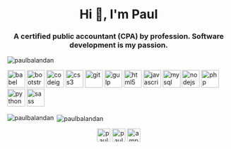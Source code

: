 <h1 align="center">Hi 👋, I'm Paul</h1>
<h3 align="center">A certified public accountant (CPA) by profession. Software development is my passion.</h3>

<p align="left"> <img src="https://komarev.com/ghpvc/?username=paulbalandan" alt="paulbalandan" /> </p>

<p align="left"><img src="https://www.vectorlogo.zone/logos/babeljs/babeljs-icon.svg" alt="babel" width="40" height="40"/> <img src="https://devicons.github.io/devicon/devicon.git/icons/bootstrap/bootstrap-plain.svg" alt="bootstrap" width="40" height="40"/> <img src="https://cdn.worldvectorlogo.com/logos/codeigniter.svg" alt="codeigniter" width="40" height="40"/> <img src="https://devicons.github.io/devicon/devicon.git/icons/css3/css3-original-wordmark.svg" alt="css3" width="40" height="40"/> <img src="https://www.vectorlogo.zone/logos/git-scm/git-scm-icon.svg" alt="git" width="40" height="40"/> <img src="https://devicons.github.io/devicon/devicon.git/icons/gulp/gulp-plain.svg" alt="gulp" width="40" height="40"/> <img src="https://devicons.github.io/devicon/devicon.git/icons/html5/html5-original-wordmark.svg" alt="html5" width="40" height="40"/> <img src="https://devicons.github.io/devicon/devicon.git/icons/javascript/javascript-original.svg" alt="javascript" width="40" height="40"/> <img src="https://devicons.github.io/devicon/devicon.git/icons/mysql/mysql-original-wordmark.svg" alt="mysql" width="40" height="40"/> <img src="https://devicons.github.io/devicon/devicon.git/icons/nodejs/nodejs-original-wordmark.svg" alt="nodejs" width="40" height="40"/> <img src="https://devicons.github.io/devicon/devicon.git/icons/php/php-original.svg" alt="php" width="40" height="40"/> <img src="https://devicons.github.io/devicon/devicon.git/icons/python/python-original.svg" alt="python" width="40" height="40"/> <img src="https://devicons.github.io/devicon/devicon.git/icons/sass/sass-original.svg" alt="sass" width="40" height="40"/></p><p><img align="left" src="https://github-readme-stats.vercel.app/api/top-langs/?username=paulbalandan&layout=compact&hide=html" alt="paulbalandan" /></p>

<p>&nbsp;<img align="center" src="https://github-readme-stats.vercel.app/api?username=paulbalandan&show_icons=true" alt="paulbalandan" /></p>

<p align="center">
<a href="https://twitter.com/pauleyala_" target="blank"><img align="center" src="https://cdn.jsdelivr.net/npm/simple-icons@3.0.1/icons/twitter.svg" alt="pauleyala_" height="30" width="30" /></a>
<a href="https://fb.com/paulbalandan" target="blank"><img align="center" src="https://cdn.jsdelivr.net/npm/simple-icons@3.0.1/icons/facebook.svg" alt="paulbalandan" height="30" width="30" /></a>
<a href="https://instagram.com/ampoband" target="blank"><img align="center" src="https://cdn.jsdelivr.net/npm/simple-icons@3.0.1/icons/instagram.svg" alt="ampoband" height="30" width="30" /></a>
</p>
